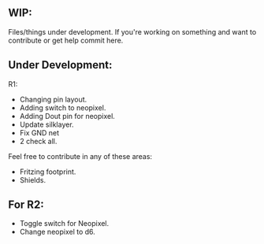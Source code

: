 WIP:
-------------------
Files/things under development.
If you're working on something and want to contribute or get help commit here.

Under Development:
-------------------
R1:
 - Changing pin layout.
 - Adding switch to neopixel.
 - Adding Dout pin for neopixel.
 - Update silklayer.
 - Fix GND net
 - 2 check all.

Feel free to contribute in any of these areas:
 - Fritzing footprint.
 - Shields.

For R2:
-------------------
 - Toggle switch for Neopixel.
 - Change neopixel to d6.
